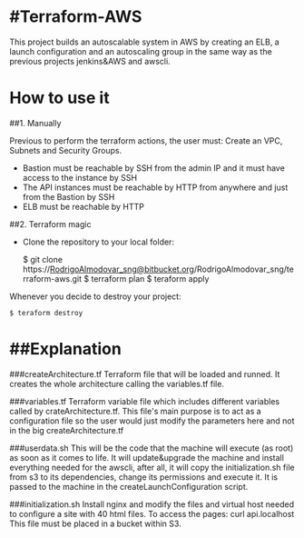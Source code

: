 #Terraform-AWS
===========

This project builds an autoscalable system in AWS by creating an ELB, a launch configuration and an autoscaling group in the same way as the previous projects jenkins&AWS and awscli.

How to use it
===========

##1. Manually

Previous to perform the terraform actions, the user must:
Create an VPC, Subnets and Security Groups.
- Bastion must be reachable by SSH from the admin IP and it must have access to the instance by SSH
- The API instances must be reachable by HTTP from anywhere and just from the Bastion by SSH
- ELB must be reachable by HTTP

##2. Terraform magic
- Clone the repository to your local folder:


    $ git clone https://RodrigoAlmodovar_sng@bitbucket.org/RodrigoAlmodovar_sng/terraform-aws.git
    $ terraform plan
    $ teraform apply


Whenever you decide to destroy your project:

    $ teraform destroy


##Explanation
===========
###createArchitecture.tf
Terraform file that will be loaded and runned. It creates the whole architecture calling the variables.tf file.

###variables.tf
Terraform variable file which includes different variables called by crateArchitecture.tf.
This file's main purpose is to act as a configuration file so the user would just modify the parameters here and not in the big createArchitecture.tf

###userdata.sh
This will be the code that the machine will execute (as root) as soon as it comes to life. It will update&upgrade the machine and install everything needed for the awscli, after all, it will copy the initialization.sh file from s3 to its dependencies, change its permissions and execute it.
It is passed to the machine in the createLaunchConfiguration script.

###initialization.sh
Install nginx and modify the files and virtual host needed to configure a site with 40 html files.
To access the pages: curl api.localhost
This file must be placed in a bucket within S3.
